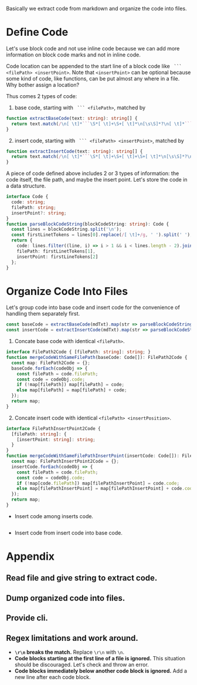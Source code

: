 Basically we extract code from markdown and organize the code into files.


# Define Code
Let's use block code and not use inline code because we can add more information on block code marks and not in inline code.

Code location can be appended to the start line of a block code like ` ``` <filePath> <insertPoint>`. Note that `<insertPoint>` can be optional because some kind of code, like functions, can be put almost any where in a file. Why bother assign a location? 

Thus comes 2 types of code:
1. base code, starting with ` ``` <filePath>`, matched by 
```ts
function extractBaseCode(text: string): string[] {
  return text.match(/\n[ \t]*```\S*[ \t]+\S+[ \t]*\n[\s\S]*?\n[ \t]*```[ \t]*\n/g) || [];
}
```
2. insert code, starting with ` ``` <filePath> <insertPoint>`, matched by 
```ts
function extractInsertCode(text: string): string[] {
  return text.match(/\n[ \t]*```\S*[ \t]+\S+[ \t]+\S+[ \t]*\n[\s\S]*?\n[ \t]*```[ \t]*\n/g) || [];
}
```

A piece of code defined above includes 2 or 3 types of information: the code itself, the file path, and maybe the insert point. Let's store the code in a data structure.
```ts
interface Code {
  code: string;
  filePath: string;
  insertPoint?: string;
}
function parseBlockCodeString(blockCodeString: string): Code {
  const lines = blockCodeString.split('\n');
  const firstLinetTokens = lines[0].replace(/[ \t]+/g, ' ').split(' ');
  return {
    code: lines.filter((line, i) => i > 1 && i < lines.length - 2).join('\n') + '\n',
    filePath: firstLinetTokens[1],
    insertPoint: firstLineTokens[2]
  };
}
```

# Organize Code Into Files
Let's group code into base code and insert code for the convenience of handling them separately first.
```ts
const baseCode = extractBaseCode(mdTxt).map(str => parseBlockCodeString(str));
const insertCode = extractInsertCode(mdTxt).map(str => parseBlockCodeString(str));
```
1. Concate base code with identical `<filePath>`.
```ts
interface FilePath2Code { [filePath: string]: string; }
function mergeCodeWithSameFilePath(baseCode: Code[]): FilePath2Code {
  const map: FilePath2Code = {};
  baseCode.forEach(codeObj => {
    const filePath = code.filePath;
    const code = codeObj.code;
    if (!map[filePath]) map[filePath] = code;
    else map[filePath] = map[filePath] + code;
  });
  return map;
}
```
2. Concate insert code with identical `<filePath> <insertPosition>`.
```ts
interface FilePathInsertPoint2Code {
  [filePath: string]: {
    [insertPoint: string]: string;
  }
}
function mergeCodeWithSameFilePathInsertPoint(insertCode: Code[]): FilePathInsertPoint2Code {
  const map: FilePathInsertPoint2Code = {};
  insertCode.forEach(codeObj => {
    const filePath = code.filePath;
    const code = codeObj.code;
    if (!map[code.filePath]) map[filePathInsertPoint] = code.code;
    else map[filePathInsertPoint] = map[filePathInsertPoint] + code.code;
  });
  return map;
}
```
- Insert code among inserts code.
```ts

```

- Insert code from insert code into base code.







# Appendix
## Read file and give string to extract code.
## Dump organized code into files.
## Provide cli.
## Regex limitations and work around.
- **`\r\n` breaks the match.** Replace `\r\n` with `\n`.
- **Code blocks starting at the first line of a file is ignored.** This situation should be discouraged. Let's check and throw an error.
- **Code blocks immediately below another code block is ignored.** Add a new line after each code block.

